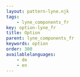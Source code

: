 ```yaml
---
layout: pattern-lyne.njk
tags: 
    - lyne_components_fr
key: option-lyne_fr
title: Option
parent: lyne_components_fr
keywords: option
order: 300
availablelanguages: 
    - de
    - en
---
```

